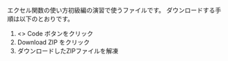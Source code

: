 エクセル関数の使い方初級編の演習で使うファイルです。
ダウンロードする手順は以下のとおりです。

1. <> Code ボタンをクリック
2. Download ZIP をクリック
3. ダウンロードしたZIPファイルを解凍
